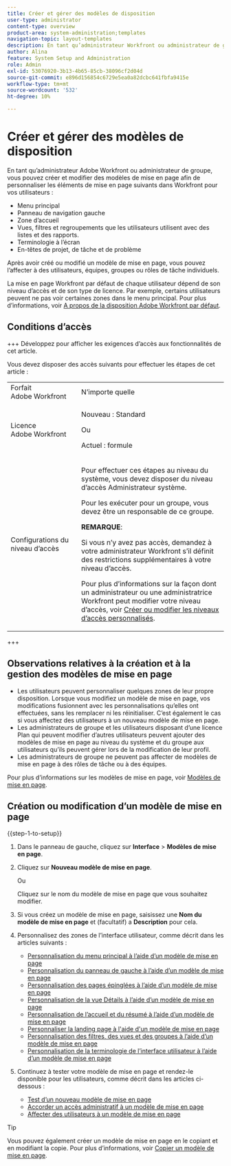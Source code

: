 ```yaml
---
title: Créer et gérer des modèles de disposition
user-type: administrator
content-type: overview
product-area: system-administration;templates
navigation-topic: layout-templates
description: En tant qu’administrateur Workfront ou administrateur de groupe, vous pouvez créer et modifier des modèles de mise en page afin de personnaliser les éléments de mise en page dans Workfront pour vos utilisateurs.
author: Alina
feature: System Setup and Administration
role: Admin
exl-id: 53076920-3b13-4b65-85cb-38096cf2d04d
source-git-commit: e896d156854c6729e5ea0a82dcbc641fbfa9415e
workflow-type: tm+mt
source-wordcount: '532'
ht-degree: 10%

---
```


# Créer et gérer des modèles de disposition

<!--Audited: 12/2023-->

<!--
**DON'T DELETE, DRAFT OR HIDE THIS ARTICLE. IT IS LINKED TO THE PRODUCT, THROUGH THE CONTEXT SENSITIVE HELP LINKS.
-->

En tant qu’administrateur Adobe Workfront ou administrateur de groupe, vous pouvez créer et modifier des modèles de mise en page afin de personnaliser les éléments de mise en page suivants dans Workfront pour vos utilisateurs :

* Menu principal
* Panneau de navigation gauche
* Zone d’accueil
* Vues, filtres et regroupements que les utilisateurs utilisent avec des listes et des rapports.
* Terminologie à l’écran
* En-têtes de projet, de tâche et de problème

Après avoir créé ou modifié un modèle de mise en page, vous pouvez l’affecter à des utilisateurs, équipes, groupes ou rôles de tâche individuels.

La mise en page Workfront par défaut de chaque utilisateur dépend de son niveau d’accès et de son type de licence. Par exemple, certains utilisateurs peuvent ne pas voir certaines zones dans le menu principal. Pour plus d’informations, voir [A propos de la disposition Adobe Workfront par défaut](../../../administration-and-setup/customize-workfront/use-layout-templates/about-the-default-wf-layout.md).

## Conditions d’accès

+++ Développez pour afficher les exigences d’accès aux fonctionnalités de cet article.

Vous devez disposer des accès suivants pour effectuer les étapes de cet article :

<table style="table-layout:auto"> 
 <col> 
 <col> 
 <tbody> 
  <tr> 
   <td role="rowheader">Forfait Adobe Workfront</td> 
   <td>N’importe quelle</td> 
  </tr> 
  <tr> 
   <td role="rowheader">Licence Adobe Workfront</td> 
   <td><p>Nouveau : Standard</p>
   Ou
   <p>Actuel : formule</p></td> 
  </tr> 
  <tr> 
   <td role="rowheader">Configurations du niveau d’accès</td> 
   <td> <p>Pour effectuer ces étapes au niveau du système, vous devez disposer du niveau d’accès Administrateur système.</p>
<p>Pour les exécuter pour un groupe, vous devez être un responsable de ce groupe.</p> <p><b>REMARQUE</b>:</p> <p>Si vous n’y avez pas accès, demandez à votre administrateur Workfront s’il définit des restrictions supplémentaires à votre niveau d’accès.

Pour plus d’informations sur la façon dont un administrateur ou une administratrice Workfront peut modifier votre niveau d’accès, voir <a href="../../../administration-and-setup/add-users/configure-and-grant-access/create-modify-access-levels.md" class="MCXref xref">Créer ou modifier les niveaux d’accès personnalisés</a>.</p> </td>
</tr> 
 </tbody> 
</table>

+++

## Observations relatives à la création et à la gestion des modèles de mise en page

* Les utilisateurs peuvent personnaliser quelques zones de leur propre disposition. Lorsque vous modifiez un modèle de mise en page, vos modifications fusionnent avec les personnalisations qu’elles ont effectuées, sans les remplacer ni les réinitialiser. C’est également le cas si vous affectez des utilisateurs à un nouveau modèle de mise en page.
* Les administrateurs de groupe et les utilisateurs disposant d’une licence Plan qui peuvent modifier d’autres utilisateurs peuvent ajouter des modèles de mise en page au niveau du système et du groupe aux utilisateurs qu’ils peuvent gérer lors de la modification de leur profil.
* Les administrateurs de groupe ne peuvent pas affecter de modèles de mise en page à des rôles de tâche ou à des équipes.

Pour plus d’informations sur les modèles de mise en page, voir [Modèles de mise en page](../../../administration-and-setup/customize-workfront/use-layout-templates/use-layout-templates-customize-ui.md).

<!--removed this from above, but keeping it for a bit, in case it will be needed - known issue around old templates still visible at time:
* Your older layout templates created in Adobe Workfront Classic have been automatically available in your instance of the new Adobe Workfront experience since they were migrated in early Fall 2019. Layout templates created in Adobe Workfront Classic after that time were migrated in April 2020. We recommend that you update these layout templates in the new Adobe Workfront experience to take advantage of new functionality and to make them even more useful in that environment.
-->

## Création ou modification d’un modèle de mise en page

{{step-1-to-setup}}

1. Dans le panneau de gauche, cliquez sur **Interface** > **Modèles de mise en page**.

1. Cliquez sur **Nouveau modèle de mise en page**.

   Ou

   Cliquez sur le nom du modèle de mise en page que vous souhaitez modifier.

1. Si vous créez un modèle de mise en page, saisissez une **Nom du modèle de mise en page** et (facultatif) a **Description** pour cela.

1. Personnalisez des zones de l’interface utilisateur, comme décrit dans les articles suivants :

   * [Personnalisation du menu principal à l’aide d’un modèle de mise en page](../../../administration-and-setup/customize-workfront/use-layout-templates/customize-main-menu.md)
   * [Personnalisation du panneau de gauche à l’aide d’un modèle de mise en page](../../../administration-and-setup/customize-workfront/use-layout-templates/customize-left-panel.md)
   * [Personnalisation des pages épinglées à l’aide d’un modèle de mise en page](../../../administration-and-setup/customize-workfront/use-layout-templates/customize-pinned-pages.md)
   * [Personnalisation de la vue Détails à l’aide d’un modèle de mise en page](../../../administration-and-setup/customize-workfront/use-layout-templates/customize-details-view-layout-template.md)
   * [Personnalisation de l’accueil et du résumé à l’aide d’un modèle de mise en page](../../../administration-and-setup/customize-workfront/use-layout-templates/customize-home-summary-layout-template.md)
   * [Personnaliser la landing page à l&#39;aide d&#39;un modèle de mise en page](../../../administration-and-setup/customize-workfront/use-layout-templates/customize-landing-page.md)
   * [Personnalisation des filtres, des vues et des groupes à l’aide d’un modèle de mise en page](../../../administration-and-setup/customize-workfront/use-layout-templates/customize-fvg-list-controls-layout-template.md)
   * [Personnalisation de la terminologie de l’interface utilisateur à l’aide d’un modèle de mise en page](../../../administration-and-setup/customize-workfront/use-layout-templates/customize-terminology.md)

1. Continuez à tester votre modèle de mise en page et rendez-le disponible pour les utilisateurs, comme décrit dans les articles ci-dessous :

   * [Test d’un nouveau modèle de mise en page](../../../administration-and-setup/customize-workfront/use-layout-templates/test-a-layout-template.md)
   * [Accorder un accès administratif à un modèle de mise en page](../../../administration-and-setup/customize-workfront/use-layout-templates/grant-admin-access-layout-template.md)
   * [Affecter des utilisateurs à un modèle de mise en page](../../../administration-and-setup/customize-workfront/use-layout-templates/assign-users-to-layout-template.md)

>[!TIP]
>
>Vous pouvez également créer un modèle de mise en page en le copiant et en modifiant la copie. Pour plus d’informations, voir [Copier un modèle de mise en page](../../../administration-and-setup/customize-workfront/use-layout-templates/copy-a-layout-template.md).


